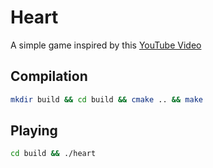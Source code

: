 # Heart
A simple game inspired by this [YouTube Video](https://www.youtube.com/watch?v=SqGx6LIkFqo)

## Compilation
```sh
mkdir build && cd build && cmake .. && make
```

## Playing
```sh
cd build && ./heart
```
